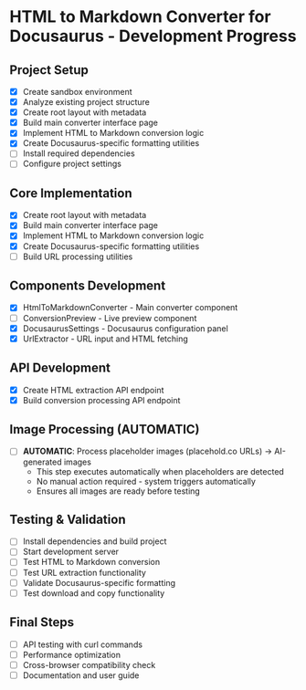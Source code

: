 # HTML to Markdown Converter for Docusaurus - Development Progress

## Project Setup
- [x] Create sandbox environment
- [x] Analyze existing project structure
- [x] Create root layout with metadata
- [x] Build main converter interface page
- [x] Implement HTML to Markdown conversion logic
- [x] Create Docusaurus-specific formatting utilities
- [ ] Install required dependencies
- [ ] Configure project settings

## Core Implementation
- [x] Create root layout with metadata
- [x] Build main converter interface page
- [x] Implement HTML to Markdown conversion logic
- [x] Create Docusaurus-specific formatting utilities
- [ ] Build URL processing utilities

## Components Development
- [x] HtmlToMarkdownConverter - Main converter component
- [ ] ConversionPreview - Live preview component  
- [x] DocusaurusSettings - Docusaurus configuration panel
- [x] UrlExtractor - URL input and HTML fetching

## API Development
- [x] Create HTML extraction API endpoint
- [x] Build conversion processing API endpoint

## Image Processing (AUTOMATIC)
- [ ] **AUTOMATIC**: Process placeholder images (placehold.co URLs) → AI-generated images
  - This step executes automatically when placeholders are detected
  - No manual action required - system triggers automatically
  - Ensures all images are ready before testing

## Testing & Validation
- [ ] Install dependencies and build project
- [ ] Start development server
- [ ] Test HTML to Markdown conversion
- [ ] Test URL extraction functionality
- [ ] Validate Docusaurus-specific formatting
- [ ] Test download and copy functionality

## Final Steps
- [ ] API testing with curl commands
- [ ] Performance optimization
- [ ] Cross-browser compatibility check
- [ ] Documentation and user guide
